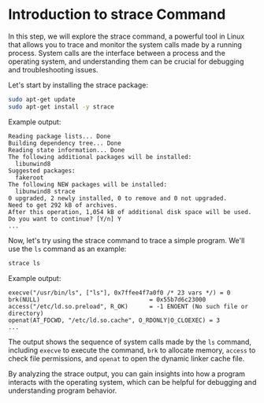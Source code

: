 # Introduction to strace Command

In this step, we will explore the strace command, a powerful tool in Linux that allows you to trace and monitor the system calls made by a running process. System calls are the interface between a process and the operating system, and understanding them can be crucial for debugging and troubleshooting issues.

Let's start by installing the strace package:

```bash
sudo apt-get update
sudo apt-get install -y strace
```

Example output:

```
Reading package lists... Done
Building dependency tree... Done
Reading state information... Done
The following additional packages will be installed:
  libunwind8
Suggested packages:
  fakeroot
The following NEW packages will be installed:
  libunwind8 strace
0 upgraded, 2 newly installed, 0 to remove and 0 not upgraded.
Need to get 292 kB of archives.
After this operation, 1,054 kB of additional disk space will be used.
Do you want to continue? [Y/n] Y
...
```

Now, let's try using the strace command to trace a simple program. We'll use the `ls` command as an example:

```bash
strace ls
```

Example output:

```
execve("/usr/bin/ls", ["ls"], 0x7ffee4f7a0f0 /* 23 vars */) = 0
brk(NULL)                               = 0x55b7d6c23000
access("/etc/ld.so.preload", R_OK)      = -1 ENOENT (No such file or directory)
openat(AT_FDCWD, "/etc/ld.so.cache", O_RDONLY|O_CLOEXEC) = 3
...
```

The output shows the sequence of system calls made by the `ls` command, including `execve` to execute the command, `brk` to allocate memory, `access` to check file permissions, and `openat` to open the dynamic linker cache file.

By analyzing the strace output, you can gain insights into how a program interacts with the operating system, which can be helpful for debugging and understanding program behavior.
